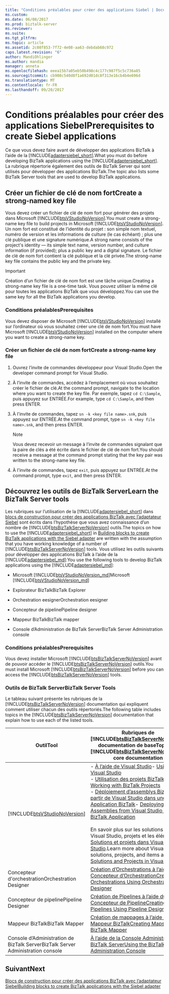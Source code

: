 ```yaml
---
title: "Conditions préalables pour créer des applications Siebel | Documents Microsoft"
ms.custom: 
ms.date: 06/08/2017
ms.prod: biztalk-server
ms.reviewer: 
ms.suite: 
ms.tgt_pltfrm: 
ms.topic: article
ms.assetid: 2c08f853-7f72-4e08-aa63-debdab68c972
caps.latest.revision: "6"
author: MandiOhlinger
ms.author: mandia
manager: anneta
ms.openlocfilehash: eeea15b7a05eb50b498c4c177c987f5c5c736a85
ms.sourcegitcommit: cb908c540d8f1a692d01dc8f313e16cb4b4e696d
ms.translationtype: MT
ms.contentlocale: fr-FR
ms.lasthandoff: 09/20/2017
---
```

# <a name="prerequisites-to-create-siebel-applications"></a><span data-ttu-id="e5e4d-102">Conditions préalables pour créer des applications Siebel</span><span class="sxs-lookup"><span data-stu-id="e5e4d-102">Prerequisites to create Siebel applications</span></span>
<span data-ttu-id="e5e4d-103">Ce que vous devez faire avant de développer des applications BizTalk à l’aide de la [!INCLUDE[adaptersiebel_short](../../includes/adaptersiebel-short-md.md)].</span><span class="sxs-lookup"><span data-stu-id="e5e4d-103">What you must do before developing BizTalk applications using the [!INCLUDE[adaptersiebel_short](../../includes/adaptersiebel-short-md.md)].</span></span> <span data-ttu-id="e5e4d-104">La rubrique répertorie également des outils de BizTalk Server qui sont utilisés pour développer des applications BizTalk.</span><span class="sxs-lookup"><span data-stu-id="e5e4d-104">The topic also lists some BizTalk Server tools that are used to develop BizTalk applications.</span></span>  
  
## <a name="create-a-strong-named-key-file"></a><span data-ttu-id="e5e4d-105">Créer un fichier de clé de nom fort</span><span class="sxs-lookup"><span data-stu-id="e5e4d-105">Create a strong-named key file</span></span>

<span data-ttu-id="e5e4d-106">Vous devez créer un fichier de clé de nom fort pour générer des projets dans Microsoft [!INCLUDE[btsVStudioNoVersion](../../includes/btsvstudionoversion-md.md)].</span><span class="sxs-lookup"><span data-stu-id="e5e4d-106">You must create a strong-name key file to build projects in Microsoft [!INCLUDE[btsVStudioNoVersion](../../includes/btsvstudionoversion-md.md)].</span></span> <span data-ttu-id="e5e4d-107">Un nom fort est constitué de l’identité du projet : son simple nom textuel, numéro de version et les informations de culture (le cas échéant) ; plus une clé publique et une signature numérique.</span><span class="sxs-lookup"><span data-stu-id="e5e4d-107">A strong name consists of the project's identity — its simple text name, version number, and culture information (if provided); plus a public key and a digital signature.</span></span> <span data-ttu-id="e5e4d-108">Le fichier de clé de nom fort contient la clé publique et la clé privée.</span><span class="sxs-lookup"><span data-stu-id="e5e4d-108">The strong-name key file contains the public key and the private key.</span></span>  
  
> [!IMPORTANT]
>  <span data-ttu-id="e5e4d-109">Création d’un fichier de clé de nom fort est une tâche unique.</span><span class="sxs-lookup"><span data-stu-id="e5e4d-109">Creating a strong-name key file is a one-time task.</span></span> <span data-ttu-id="e5e4d-110">Vous pouvez utiliser la même clé pour toutes les applications BizTalk que vous développez.</span><span class="sxs-lookup"><span data-stu-id="e5e4d-110">You can use the same key for all the BizTalk applications you develop.</span></span>  
  
### <a name="prerequisites"></a><span data-ttu-id="e5e4d-111">Conditions préalables</span><span class="sxs-lookup"><span data-stu-id="e5e4d-111">Prerequisites</span></span>  
 <span data-ttu-id="e5e4d-112">Vous devez disposer de Microsoft [!INCLUDE[btsVStudioNoVersion](../../includes/btsvstudionoversion-md.md)] installé sur l’ordinateur où vous souhaitez créer une clé de nom fort.</span><span class="sxs-lookup"><span data-stu-id="e5e4d-112">You must have Microsoft [!INCLUDE[btsVStudioNoVersion](../../includes/btsvstudionoversion-md.md)] installed on the computer where you want to create a strong-name key.</span></span>  
  
### <a name="create-a-strong-name-key-file"></a><span data-ttu-id="e5e4d-113">Créer un fichier de clé de nom fort</span><span class="sxs-lookup"><span data-stu-id="e5e4d-113">Create a strong-name key file</span></span>  
  
1.  <span data-ttu-id="e5e4d-114">Ouvrez l’invite de commandes développeur pour Visual Studio.</span><span class="sxs-lookup"><span data-stu-id="e5e4d-114">Open the developer command prompt for Visual Studio.</span></span>  
  
2.  <span data-ttu-id="e5e4d-115">À l’invite de commandes, accédez à l’emplacement où vous souhaitez créer le fichier de clé.</span><span class="sxs-lookup"><span data-stu-id="e5e4d-115">At the command prompt, navigate to the location where you want to create the key file.</span></span> <span data-ttu-id="e5e4d-116">Par exemple, tapez `cd C:\Sample`, puis appuyez sur ENTRÉE.</span><span class="sxs-lookup"><span data-stu-id="e5e4d-116">For example, type `cd C:\Sample`, and then press ENTER.</span></span>  
  
3.  <span data-ttu-id="e5e4d-117">À l'invite de commandes, tapez `sn -k <key file name>.snk`, puis appuyez sur ENTRÉE.</span><span class="sxs-lookup"><span data-stu-id="e5e4d-117">At the command prompt, type `sn -k <key file name>.snk`, and then press ENTER.</span></span>  
  
    > [!NOTE]
    >  <span data-ttu-id="e5e4d-118">Vous devez recevoir un message à l’invite de commandes signalant que la paire de clés a été écrite dans le fichier de clé de nom fort.</span><span class="sxs-lookup"><span data-stu-id="e5e4d-118">You should receive a message at the command prompt stating that the key pair was written to the strong-name key file.</span></span>  
  
4.  <span data-ttu-id="e5e4d-119">À l'invite de commandes, tapez `exit`, puis appuyez sur ENTRÉE.</span><span class="sxs-lookup"><span data-stu-id="e5e4d-119">At the command prompt, type `exit`, and then press ENTER.</span></span>  
  
## <a name="learn-the-biztalk-server-tools"></a><span data-ttu-id="e5e4d-120">Découvrez les outils de BizTalk Server</span><span class="sxs-lookup"><span data-stu-id="e5e4d-120">Learn the BizTalk Server tools</span></span>

<span data-ttu-id="e5e4d-121">Les rubriques sur l’utilisation de la [!INCLUDE[adaptersiebel_short](../../includes/adaptersiebel-short-md.md)] dans [blocs de construction pour créer des applications BizTalk avec l’adaptateur Siebel](../../adapters-and-accelerators/adapter-siebel/building-blocks-to-create-biztalk-applications-with-the-siebel-adapter.md) sont écrits dans l’hypothèse que vous avez connaissance d’un nombre de [!INCLUDE[btsBizTalkServerNoVersion](../../includes/btsbiztalkservernoversion-md.md)] outils.</span><span class="sxs-lookup"><span data-stu-id="e5e4d-121">The topics on how to use the [!INCLUDE[adaptersiebel_short](../../includes/adaptersiebel-short-md.md)] in [Building blocks to create BizTalk applications with the Siebel adapter](../../adapters-and-accelerators/adapter-siebel/building-blocks-to-create-biztalk-applications-with-the-siebel-adapter.md) are written with the assumption that you have working knowledge of a number of [!INCLUDE[btsBizTalkServerNoVersion](../../includes/btsbiztalkservernoversion-md.md)] tools.</span></span> <span data-ttu-id="e5e4d-122">Vous utilisez les outils suivants pour développer des applications BizTalk à l’aide de la [!INCLUDE[adaptersiebel_md](../../includes/adaptersiebel-md.md)]:</span><span class="sxs-lookup"><span data-stu-id="e5e4d-122">You use the following tools to develop BizTalk applications using the [!INCLUDE[adaptersiebel_md](../../includes/adaptersiebel-md.md)]:</span></span>  
  
-   <span data-ttu-id="e5e4d-123">Microsoft [!INCLUDE[btsVStudioNoVersion_md](../../includes/btsvstudionoversion-md.md)]</span><span class="sxs-lookup"><span data-stu-id="e5e4d-123">Microsoft [!INCLUDE[btsVStudioNoVersion_md](../../includes/btsvstudionoversion-md.md)]</span></span> 
  
-   <span data-ttu-id="e5e4d-124">Explorateur BizTalk</span><span class="sxs-lookup"><span data-stu-id="e5e4d-124">BizTalk Explorer</span></span>  
  
-   <span data-ttu-id="e5e4d-125">Orchestration eesigner</span><span class="sxs-lookup"><span data-stu-id="e5e4d-125">Orchestration eesigner</span></span>  
  
-   <span data-ttu-id="e5e4d-126">Concepteur de pipeline</span><span class="sxs-lookup"><span data-stu-id="e5e4d-126">Pipeline designer</span></span>  
  
-   <span data-ttu-id="e5e4d-127">Mappeur BizTalk</span><span class="sxs-lookup"><span data-stu-id="e5e4d-127">BizTalk mapper</span></span>  
  
-   <span data-ttu-id="e5e4d-128">Console d’Administration de BizTalk Server</span><span class="sxs-lookup"><span data-stu-id="e5e4d-128">BizTalk Server Administration console</span></span>  
  
### <a name="prerequisites"></a><span data-ttu-id="e5e4d-129">Conditions préalables</span><span class="sxs-lookup"><span data-stu-id="e5e4d-129">Prerequisites</span></span>  
 <span data-ttu-id="e5e4d-130">Vous devez installer Microsoft [!INCLUDE[btsBizTalkServerNoVersion](../../includes/btsbiztalkservernoversion-md.md)] avant de pouvoir accéder le [!INCLUDE[btsBizTalkServerNoVersion](../../includes/btsbiztalkservernoversion-md.md)] outils.</span><span class="sxs-lookup"><span data-stu-id="e5e4d-130">You must install Microsoft [!INCLUDE[btsBizTalkServerNoVersion](../../includes/btsbiztalkservernoversion-md.md)] before you can access the [!INCLUDE[btsBizTalkServerNoVersion](../../includes/btsbiztalkservernoversion-md.md)] tools.</span></span>  
  
### <a name="biztalk-server-tools"></a><span data-ttu-id="e5e4d-131">Outils de BizTalk Server</span><span class="sxs-lookup"><span data-stu-id="e5e4d-131">BizTalk Server Tools</span></span>  
 <span data-ttu-id="e5e4d-132">Le tableau suivant présente les rubriques de la [!INCLUDE[btsBizTalkServerNoVersion](../../includes/btsbiztalkservernoversion-md.md)] documentation qui expliquent comment utiliser chacun des outils répertoriés.</span><span class="sxs-lookup"><span data-stu-id="e5e4d-132">The following table includes topics in the [!INCLUDE[btsBizTalkServerNoVersion](../../includes/btsbiztalkservernoversion-md.md)] documentation that explain how to use each of the listed tools.</span></span>  
  
|<span data-ttu-id="e5e4d-133">Outil</span><span class="sxs-lookup"><span data-stu-id="e5e4d-133">Tool</span></span>|<span data-ttu-id="e5e4d-134">Rubriques de [!INCLUDE[btsBizTalkServerNoVersion](../../includes/btsbiztalkservernoversion-md.md)] documentation de base</span><span class="sxs-lookup"><span data-stu-id="e5e4d-134">Topics in [!INCLUDE[btsBizTalkServerNoVersion](../../includes/btsbiztalkservernoversion-md.md)] core documentation</span></span>|  
|---|---|  
|[!INCLUDE[btsVStudioNoVersion](../../includes/btsvstudionoversion-md.md)]|<span data-ttu-id="e5e4d-135">-   [À l’aide de Visual Studio](../../core/using-visual-studio.md)</span><span class="sxs-lookup"><span data-stu-id="e5e4d-135">-   [Using Visual Studio](../../core/using-visual-studio.md)</span></span> <br /><span data-ttu-id="e5e4d-136">-   [Utilisation des projets BizTalk](../../core/working-with-biztalk-projects.md)</span><span class="sxs-lookup"><span data-stu-id="e5e4d-136">-   [Working with BizTalk Projects](../../core/working-with-biztalk-projects.md)</span></span><br /><span data-ttu-id="e5e4d-137">-   [Déploiement d’assemblys BizTalk à partir de Visual Studio dans une Application BizTalk](../../core/deploying-biztalk-assemblies-from-visual-studio-into-a-biztalk-application.md)</span><span class="sxs-lookup"><span data-stu-id="e5e4d-137">-   [Deploying BizTalk Assemblies from Visual Studio into a BizTalk Application](../../core/deploying-biztalk-assemblies-from-visual-studio-into-a-biztalk-application.md)</span></span><br /><br /> <span data-ttu-id="e5e4d-138">En savoir plus sur les solutions de Visual Studio, projets et les éléments à [Solutions et projets dans Visual Studio](https://msdn.microsoft.com/library/b142f8e7.aspx).</span><span class="sxs-lookup"><span data-stu-id="e5e4d-138">Learn more about Visual Studio solutions, projects, and items at [Solutions and Projects in Visual Studio](https://msdn.microsoft.com/library/b142f8e7.aspx).</span></span>|  
|<span data-ttu-id="e5e4d-139">Concepteur d'orchestration</span><span class="sxs-lookup"><span data-stu-id="e5e4d-139">Orchestration Designer</span></span>|[<span data-ttu-id="e5e4d-140">Création d’Orchestrations à l’aide du Concepteur d’Orchestration</span><span class="sxs-lookup"><span data-stu-id="e5e4d-140">Creating Orchestrations Using Orchestration Designer</span></span>](../../core/creating-orchestrations-using-orchestration-designer.md)|  
|<span data-ttu-id="e5e4d-141">Concepteur de pipeline</span><span class="sxs-lookup"><span data-stu-id="e5e4d-141">Pipeline Designer</span></span>| [<span data-ttu-id="e5e4d-142">Création de Pipelines à l’aide du Concepteur de Pipeline</span><span class="sxs-lookup"><span data-stu-id="e5e4d-142">Creating Pipelines Using Pipeline Designer</span></span>](../../core/creating-pipelines-using-pipeline-designer.md)|  
|<span data-ttu-id="e5e4d-143">Mappeur BizTalk</span><span class="sxs-lookup"><span data-stu-id="e5e4d-143">BizTalk Mapper</span></span>| [<span data-ttu-id="e5e4d-144">Création de mappages à l’aide du Mappeur BizTalk</span><span class="sxs-lookup"><span data-stu-id="e5e4d-144">Creating Maps Using BizTalk Mapper</span></span>](../../core/creating-maps-using-biztalk-mapper.md)|  
|<span data-ttu-id="e5e4d-145">Console d’Administration de BizTalk Server</span><span class="sxs-lookup"><span data-stu-id="e5e4d-145">BizTalk Server Administration console</span></span>|[<span data-ttu-id="e5e4d-146">À l’aide de la Console Administration de BizTalk Server</span><span class="sxs-lookup"><span data-stu-id="e5e4d-146">Using the BizTalk Server Administration Console</span></span>](../../core/using-the-biztalk-server-administration-console.md)|  
  
## <a name="next"></a><span data-ttu-id="e5e4d-147">Suivant</span><span class="sxs-lookup"><span data-stu-id="e5e4d-147">Next</span></span>
[<span data-ttu-id="e5e4d-148">Blocs de construction pour créer des applications BizTalk avec l’adaptateur Siebel</span><span class="sxs-lookup"><span data-stu-id="e5e4d-148">Building blocks to create BizTalk applications with the Siebel adapter</span></span>](../../adapters-and-accelerators/adapter-siebel/building-blocks-to-create-biztalk-applications-with-the-siebel-adapter.md)